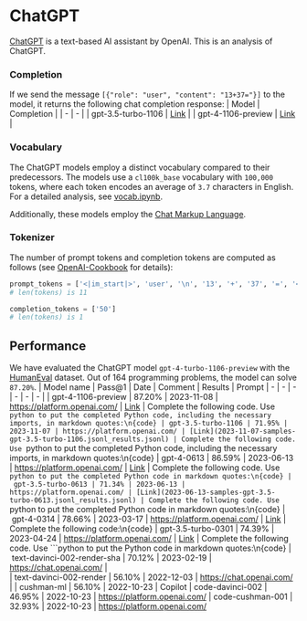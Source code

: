 # ChatGPT
[ChatGPT](https://chat.openai.com/) is a text-based AI assistant by OpenAI. This is an analysis of ChatGPT.

### Completion
If we send the message `[{"role": "user", "content": "13+37="}]` to the model, it returns the following chat completion response:
| Model | Completion |
| - | - |
| gpt-3.5-turbo-1106 | [Link](completions/gpt-3.5-turbo-1106.json) |
| gpt-4-1106-preview | [Link](completions/gpt-4-1106-preview.json) |

### Vocabulary
The ChatGPT models employ a distinct vocabulary compared to their predecessors. The models use a `cl100k_base` vocabulary with `100,000` tokens, where each token encodes an average of `3.7` characters in English. For a detailed analysis, see [vocab.ipynb](vocab.ipynb). 

Additionally, these models employ the [Chat Markup Language](https://github.com/openai/openai-python/blob/main/chatml.md).

### Tokenizer
The number of prompt tokens and completion tokens are computed as follows (see [OpenAI-Cookbook](https://github.com/openai/openai-cookbook/blob/main/examples/How_to_count_tokens_with_tiktoken.ipynb) for details):
```python
prompt_tokens = ['<|im_start|>', 'user', '\n', '13', '+', '37', '=', '<|im_end|>', '<|im_start|>', 'assistant', '<|message|>']
# len(tokens) is 11
```

```python
completion_tokens = ['50']
# len(tokens) is 1
```

## Performance
We have evaluated the ChatGPT model `gpt-4-turbo-1106-preview` with the [HumanEval](https://github.com/openai/human-eval) dataset. Out of 164 programming problems, the model can solve `87.20%`.
| Model name | Pass@1 | Date | Comment | Results | Prompt
| - | - | - | - | - | - |
| gpt-4-1106-preview | 87.20% | 2023-11-08 | https://platform.openai.com/ | [Link](2023-11-08-samples-gpt-4-1106-preview.jsonl) | Complete the following code. Use ```python to put the completed Python code, including the necessary imports, in markdown quotes:\n{code}
| gpt-3.5-turbo-1106 | 71.95% | 2023-11-07 | https://platform.openai.com/ | [Link](2023-11-07-samples-gpt-3.5-turbo-1106.jsonl_results.jsonl) | Complete the following code. Use ```python to put the completed Python code, including the necessary imports, in markdown quotes:\n{code}
| gpt-4-0613 | 86.59% | 2023-06-13 | https://platform.openai.com/ | [Link](2023-06-13-samples-gpt-4-0613.jsonl_results.jsonl) | Complete the following code. Use ```python to put the completed Python code in markdown quotes:\n{code}
| gpt-3.5-turbo-0613 | 71.34% | 2023-06-13 | https://platform.openai.com/ | [Link](2023-06-13-samples-gpt-3.5-turbo-0613.jsonl_results.jsonl) | Complete the following code. Use ```python to put the completed Python code in markdown quotes:\n{code}
| gpt-4-0314 | 78.66% | 2023-03-17 | https://platform.openai.com/ | [Link](2023-03-17-samples-gpt-4-0314.jsonl_results.jsonl) | Complete the following code:\n{code}
| gpt-3.5-turbo-0301 | 74.39% | 2023-04-24 | https://platform.openai.com/ | [Link](2023-04-24-samples-gpt-3.5-turbo-0301.jsonl_results.jsonl) | Complete the following code. Use ```python to put the Python code in markdown quotes:\n{code}
| text-davinci-002-render-sha | 70.12% | 2023-02-19 | https://chat.openai.com/ |  
| text-davinci-002-render | 56.10% | 2022-12-03 | https://chat.openai.com/ |
| cushman-ml | 56.10% | 2022-10-23 | Copilot
| code-davinci-002 | 46.95% | 2022-10-23 | https://platform.openai.com/
| code-cushman-001 | 32.93% | 2022-10-23 | https://platform.openai.com/